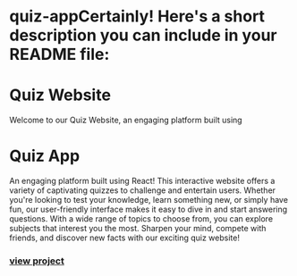 # quiz-appCertainly! Here's a short description you can include in your README file:

# Quiz Website

Welcome to our Quiz Website, an engaging platform built using 

# Quiz App

An engaging platform built using React! This interactive website offers a variety of captivating quizzes to challenge and entertain users. Whether you're looking to test your knowledge, learn something new, or simply have fun, our user-friendly interface makes it easy to dive in and start answering questions. With a wide range of topics to choose from, you can explore subjects that interest you the most. Sharpen your mind, compete with friends, and discover new facts with our exciting quiz website!

### [view project](https://yk-quizapp.netlify.app)
